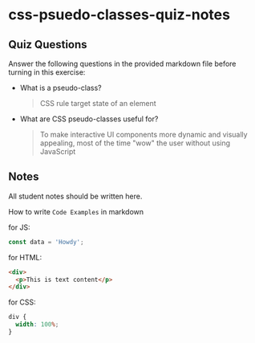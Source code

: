 # css-psuedo-classes-quiz-notes

## Quiz Questions

Answer the following questions in the provided markdown file before turning in this exercise:

- What is a pseudo-class?

  > CSS rule target state of an element

- What are CSS pseudo-classes useful for?
  > To make interactive UI components more dynamic and visually appealing, most of the time "wow" the user without using JavaScript

## Notes

All student notes should be written here.

How to write `Code Examples` in markdown

for JS:

```javascript
const data = 'Howdy';
```

for HTML:

```html
<div>
  <p>This is text content</p>
</div>
```

for CSS:

```css
div {
  width: 100%;
}
```
